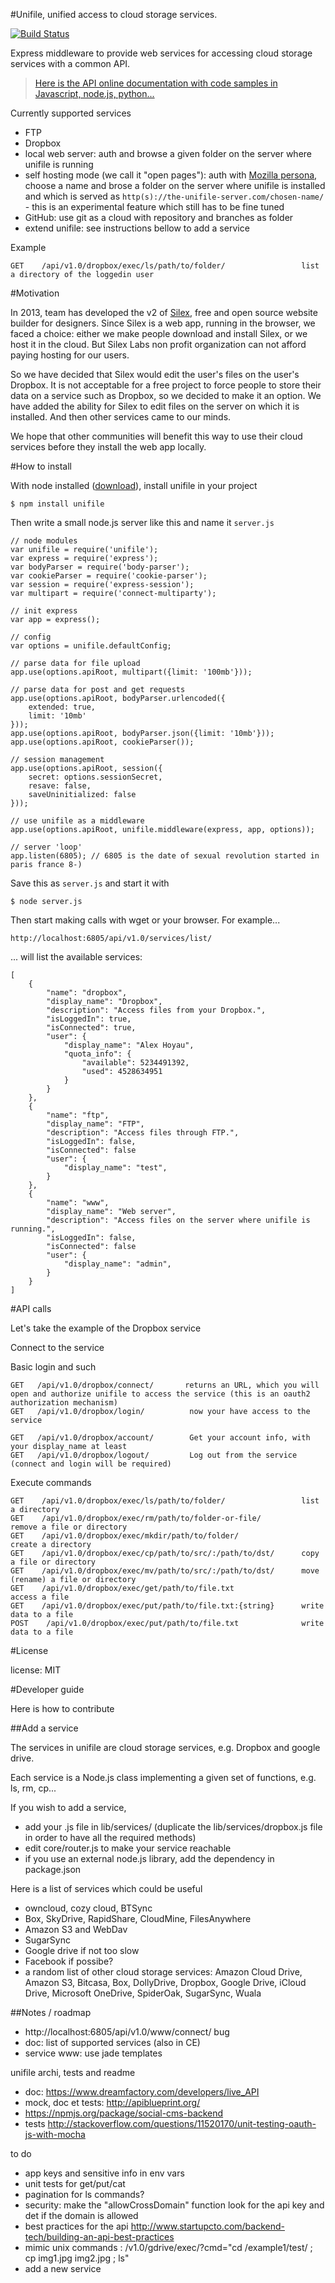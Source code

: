 #Unifile, unified access to cloud storage services.

[![Build Status](https://travis-ci.org/silexlabs/unifile.png?branch=master)](https://travis-ci.org/silexlabs/unifile)

Express middleware to provide web services for accessing cloud storage services with a common API.

> [Here is the API online documentation with code samples in Javascript, node.js, python...](http://docs.unifile.apiary.io/)

Currently supported services

* FTP
* Dropbox
* local web server: auth and browse a given folder on the server where unifile is running
* self hosting mode (we call it "open pages"): auth with [Mozilla persona](https://www.mozilla.org/en-US/persona/), choose a name and brose a folder on the server where unifile is installed and which is served as `http(s)://the-unifile-server.com/chosen-name/` - this is an experimental feature which still has to be fine tuned
* GitHub: use git as a cloud with repository and branches as folder
* extend unifile: see instructions bellow to add a service

Example

    GET    /api/v1.0/dropbox/exec/ls/path/to/folder/                 list a directory of the loggedin user

#Motivation

In 2013, team has developed the v2 of [Silex](http://www.silex.me/), free and open source website builder for designers. Since Silex is a web app, running in the browser, we faced a choice: either we make people download and install Silex, or we host it in the cloud. But Silex Labs non profit organization can not afford paying hosting for our users.

So we have decided that Silex would edit the user's files on the user's Dropbox. It is not acceptable for a free project to force people to store their data on a service such as Dropbox, so we decided to make it an option. We have added the ability for Silex to edit files on the server on which it is installed. And then other services came to our minds.

We hope that other communities will benefit this way to use their cloud services before they install the web app locally.

#How to install

With node installed ([download](http://nodejs.org/download)), install unifile in your project

    $ npm install unifile

Then write a small node.js server like this and name it ```server.js```

    // node modules
    var unifile = require('unifile');
    var express = require('express');
    var bodyParser = require('body-parser');
    var cookieParser = require('cookie-parser');
    var session = require('express-session');
    var multipart = require('connect-multiparty');

    // init express
    var app = express();

    // config
    var options = unifile.defaultConfig;

    // parse data for file upload
    app.use(options.apiRoot, multipart({limit: '100mb'}));

    // parse data for post and get requests
    app.use(options.apiRoot, bodyParser.urlencoded({
        extended: true,
        limit: '10mb'
    }));
    app.use(options.apiRoot, bodyParser.json({limit: '10mb'}));
    app.use(options.apiRoot, cookieParser());

    // session management
    app.use(options.apiRoot, session({
        secret: options.sessionSecret,
        resave: false,
        saveUninitialized: false
    }));

    // use unifile as a middleware
    app.use(options.apiRoot, unifile.middleware(express, app, options));

    // server 'loop'
    app.listen(6805); // 6805 is the date of sexual revolution started in paris france 8-)

Save this as ```server.js``` and start it with

    $ node server.js

Then start making calls with wget or your browser. For example...

    http://localhost:6805/api/v1.0/services/list/

... will list the available services:

    [
        {
            "name": "dropbox",
            "display_name": "Dropbox",
            "description": "Access files from your Dropbox.",
            "isLoggedIn": true,
            "isConnected": true,
            "user": {
                "display_name": "Alex Hoyau",
                "quota_info": {
                    "available": 5234491392,
                    "used": 4528634951
                }
            }
        },
        {
            "name": "ftp",
            "display_name": "FTP",
            "description": "Access files through FTP.",
            "isLoggedIn": false,
            "isConnected": false
            "user": {
                "display_name": "test",
            }
        },
        {
            "name": "www",
            "display_name": "Web server",
            "description": "Access files on the server where unifile is running.",
            "isLoggedIn": false,
            "isConnected": false
            "user": {
                "display_name": "admin",
            }
        }
    ]

#API calls

Let's take the example of the Dropbox service

Connect to the service

Basic login and such

    GET   /api/v1.0/dropbox/connect/       returns an URL, which you will open and authorize unifile to access the service (this is an oauth2 authorization mechanism)
    GET   /api/v1.0/dropbox/login/          now your have access to the service

    GET   /api/v1.0/dropbox/account/        Get your account info, with your display_name at least
    GET   /api/v1.0/dropbox/logout/         Log out from the service (connect and login will be required)

Execute commands

    GET    /api/v1.0/dropbox/exec/ls/path/to/folder/                 list a directory
    GET    /api/v1.0/dropbox/exec/rm/path/to/folder-or-file/         remove a file or directory
    GET    /api/v1.0/dropbox/exec/mkdir/path/to/folder/              create a directory
    GET    /api/v1.0/dropbox/exec/cp/path/to/src/:/path/to/dst/      copy a file or directory
    GET    /api/v1.0/dropbox/exec/mv/path/to/src/:/path/to/dst/      move (rename) a file or directory
    GET    /api/v1.0/dropbox/exec/get/path/to/file.txt               access a file
    GET    /api/v1.0/dropbox/exec/put/path/to/file.txt:{string}      write data to a file
    POST    /api/v1.0/dropbox/exec/put/path/to/file.txt              write data to a file

#License

license: MIT

#Developer guide

Here is how to contribute

##Add a service

The services in unifile are cloud storage services, e.g. Dropbox and google drive.

Each service is a Node.js class implementing a given set of functions, e.g. ls, rm, cp...

If you wish to add a service,

* add your .js file in lib/services/ (duplicate the lib/services/dropbox.js file in order to have all the required methods)
* edit core/router.js to make your service reachable
* if you use an external node.js library, add the dependency in package.json

Here is a list of services which could be useful

* owncloud, cozy cloud, BTSync
* Box, SkyDrive, RapidShare, CloudMine, FilesAnywhere
* Amazon S3 and WebDav
* SugarSync
* Google drive if not too slow
* Facebook if possibe?
* a random list of other cloud storage services: Amazon Cloud Drive, Amazon S3, Bitcasa, Box, DollyDrive, Dropbox, Google Drive, iCloud Drive, Microsoft OneDrive, SpiderOak, SugarSync, Wuala

##Notes / roadmap

* http://localhost:6805/api/v1.0/www/connect/ bug
* doc: list of supported services (also in CE)
* service www: use jade templates

unifile archi, tests and readme

* doc: https://www.dreamfactory.com/developers/live_API
* mock, doc et tests: http://apiblueprint.org/
* https://npmjs.org/package/social-cms-backend
* tests http://stackoverflow.com/questions/11520170/unit-testing-oauth-js-with-mocha

to do

* app keys and sensitive info in env vars
* unit tests for get/put/cat
* pagination for ls commands?
* security: make the "allowCrossDomain" function look for the api key and det if the domain is allowed
* best practices for the api
  http://www.startupcto.com/backend-tech/building-an-api-best-practices
* mimic unix commands : /v1.0/gdrive/exec/?cmd="cd /example1/test/ ; cp img1.jpg img2.jpg ; ls"
* add a new service
